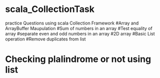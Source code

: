 # scala_CollectionTask
practice Questions using scala Collection Framework
#Array and ArrayBuffer Maupulation
#Sum of numbers in an array
#Test equality of array
#separate even and odd numbers in an array
#2D array
#Basic List operation
#Remove duplicates from list
# Checking plalindrome or not using list
